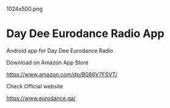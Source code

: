 1024x500.png
# Day Dee Eurodance Radio App
Android app for Day Dee Eurodance Radio

Download on Amazon App Store

https://www.amazon.com/dp/B086V7FSVT/

Check Official website

https://www.eurodance.ga/
